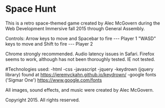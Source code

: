 # Space Hunt
This is a retro space-themed game created by Alec McGovern during the Web Development Immersive fall 2015 through General Assembly.  

Controls:  Arrow keys to move and Spacebar to fire --- Player 1
			"WASD" keys to move and Shift to fire --- Player 2

Chrome strongly recommended.  Audio latency issues in Safari.  Firefox seems to work, although has not been thoroughly tested.  IE not tested.

#Technologies used:
-html
-css
-javascript
-jquery
-keydrown (jquery library) found at https://jeremyckahn.github.io/keydrown/
-google fonts ('Sigmar One') https://www.google.com/fonts


All images, sound effects, and music were created by Alec McGovern.


Copyright 2015.  All rights reserved.  